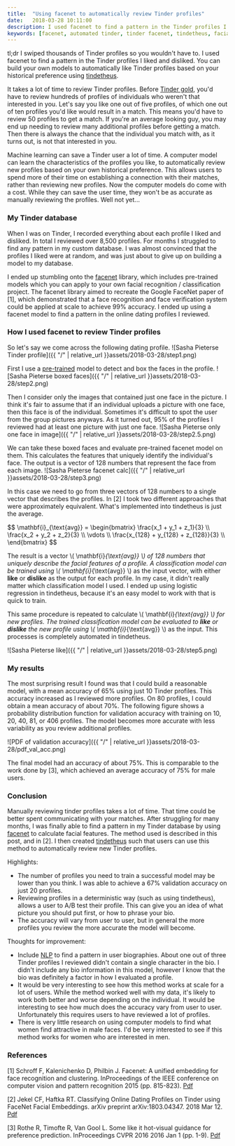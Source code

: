 ```yaml
---
title:  "Using facenet to automatically review Tinder profiles"
date:   2018-03-28 10:11:00
description: I used facenet to find a pattern in the Tinder profiles I liked and disliked. This post explains how I did it.
keywords: [facenet, automated tinder, tinder facenet, tindetheus, facial recognition python]
---
```


tl;dr I swiped thousands of Tinder profiles so you wouldn't have to. I used facenet to find a pattern in the Tinder profiles I liked and disliked. You can build your own models to automatically like Tinder profiles based on your historical preference using [tindetheus](https://github.com/cjekel/tindetheus).

It takes a lot of time to review Tinder profiles. Before [Tinder gold](https://www.help.tinder.com/hc/en-us/articles/115004487406-Tinder-Plus-and-Tinder-Gold-), you'd have to review hundreds of profiles of individuals who weren't that interested in you. Let's say you like one out of five profiles, of which one out of ten profiles you'd like would result in a match. This means you'd have to review 50 profiles to get a match. If you're an average looking guy, you may end up needing to review many additional profiles before getting a match. Then there is always the chance that the individual you match with, as it turns out, is not that interested in you.

Machine learning can save a Tinder user a lot of time. A computer model can learn the characteristics of the profiles you like, to automatically review new profiles based on your own historical preference. This allows users to spend more of their time on establishing a connection with their matches, rather than reviewing new profiles. Now the computer models do come with a cost. While they can save the user time, they won't be as accurate as manually reviewing the profiles. Well not yet...

### My Tinder database

When I was on Tinder, I recorded everything about each profile I liked and disliked. In total I reviewed over 8,500 profiles. For months I struggled to find any pattern in my custom database. I was almost convinced that the profiles I liked were at random, and was just about to give up on building a model to my database.

I ended up stumbling onto the [facenet](https://github.com/davidsandberg/facenet) library, which includes pre-trained models which you can apply to your own facial recognition / classification project. The facenet library aimed to recreate the Google FaceNet paper of [1], which demonstrated that a face recognition and face verification system could be applied at scale to achieve 99% accuracy. I ended up using a facenet model to find a pattern in the online dating profiles I reviewed.

### How I used facenet to review Tinder profiles

So let's say we come across the following dating profile.
![Sasha Pieterse Tinder profile]({{ "/" | relative_url  }}assets/2018-03-28/step1.png)

First I use a [pre-trained](https://kpzhang93.github.io/MTCNN_face_detection_alignment/index.html) model to detect and box the faces in the profile.
![Sasha Pieterse boxed faces]({{ "/" | relative_url  }}assets/2018-03-28/step2.png)

Then I consider only the images that contained just one face in the picture. I think it's fair to assume that if an individual uploads a picture with one face, then this face is of the individual. Sometimes it's difficult to spot the user from the group pictures anyways. As it turned out, 95% of the profiles I reviewed had at least one picture with just one face.
![Sasha Pieterse only one face in image]({{ "/" | relative_url  }}assets/2018-03-28/step2.5.png)

We can take these boxed faces and evaluate pre-trained facenet model on them. This calculates the features that uniquely identify the individual's face. The output is a vector of 128 numbers that represent the face from each image.
![Sasha Pieterse facenet calc]({{ "/" | relative_url  }}assets/2018-03-28/step3.png)

In this case we need to go from three vectors of 128 numbers to a single vector that describes the profiles. In [2] I took two different approaches that were approximately equivalent. What's implemented into tindetheus is just the average.

<div>
$$
\mathbf{i}_{\text{avg}} = \begin{bmatrix}
\frac{x_1 + y_1 + z_1}{3} \\
\frac{x_2 + y_2 + z_2}{3} \\
\vdots \\
\frac{x_{128} + y_{128} + z_{128}}{3} \\
\end{bmatrix}
$$
</div>

The result is a vector <span>\\( \mathbf{i}_{\text{avg}} \\)</span> of 128 numbers that uniquely describe the facial features of a profile. A classification model can be trained using <span>\\( \mathbf{i}_{\text{avg}} \\)</span>  as the input vector, with either **like** or **dislike** as the output for each profile. In my case, it didn't really matter which classification model I used. I ended up using logistic regression in tindetheus, because it's an easy model to work with that is quick to train.

This same procedure is repeated to calculate <span>\\( \mathbf{i}_{\text{avg}} \\)</span>  for new profiles. The trained classification model can be evaluated to **like** or **dislike** the new profile using <span>\\( \mathbf{i}_{\text{avg}} \\)</span> as the input. This processes is completely automated in tindetheus.

![Sasha Pieterse like]({{ "/" | relative_url  }}assets/2018-03-28/step5.png)

### My results

The most surprising result I found was that I could build a reasonable model, with a mean accuracy of 65% using just 10 Tinder profiles. This accuracy increased as I reviewed more profiles. On 80 profiles, I could obtain a mean accuracy of about 70%. The following figure shows a probability distribution function for validation accuracy with training on 10, 20, 40, 81, or 406 profiles. The model becomes more accurate with less variability as you review additional profiles.

![PDF of validation accuracy]({{ "/" | relative_url  }}assets/2018-03-28/pdf_val_acc.png)

The final model had an accuracy of about 75%. This is comparable to the work done by [3], which achieved an average accuracy of 75% for male users.

### Conclusion

Manually reviewing tinder profiles takes a lot of time. That time could be better spent communicating with your matches. After struggling for many months, I was finally able to find a pattern in my Tinder database by using [facenet](https://github.com/davidsandberg/facenet) to calculate facial features. The method used is described in this post, and in [2]. I then created [tindetheus](https://github.com/cjekel/tindetheus) such that users can use this method to automatically review new Tinder profiles.

Highlights:
- The number of profiles you need to train a successful model may be lower than you think. I was able to achieve a 67% validation accuracy on just 20 profiles.
- Reviewing profiles in a deterministic way (such as using tindetheus), allows a user to A/B test their profile. This can give you an idea of what picture you should put first, or how to phrase your bio.
- The accuracy will vary from user to user, but in general the more profiles you review the more accurate the model will become.

Thoughts for improvement:
- Include [NLP](https://en.wikipedia.org/wiki/Neuro-linguistic_programming) to find a pattern in user biographies. About one out of three Tinder profiles I reviewed didn't contain a single character in the bio. I didn't include any bio information in this model, however I know that the bio was definitely a factor in how I evaluated a profile.
- It would be very interesting to see how this method works at scale for a lot of users. While the method worked well with my data, it's likely to work both better and worse depending on the individual. It would be interesting to see how much does the accuracy vary from user to user. Unfortunately this requires users to have reviewed a lot of profiles.
- There is very little research on using computer models to find what women find attractive in male faces. I'd be very interested to see if this method works for women who are interested in men. 


### References

[1] Schroff F, Kalenichenko D, Philbin J. Facenet: A unified embedding for face recognition and clustering. InProceedings of the IEEE conference on computer vision and pattern recognition 2015 (pp. 815-823). [Pdf](https://www.cv-foundation.org/openaccess/content_cvpr_2015/papers/Schroff_FaceNet_A_Unified_2015_CVPR_paper.pdf)

[2] Jekel CF, Haftka RT. Classifying Online Dating Profiles on Tinder using FaceNet Facial Embeddings. arXiv preprint arXiv:1803.04347. 2018 Mar 12. [Pdf](https://arxiv.org/pdf/1803.04347.pdf)

[3] Rothe R, Timofte R, Van Gool L. Some like it hot-visual guidance for preference prediction. InProceedings CVPR 2016 2016 Jan 1 (pp. 1-9). [Pdf](https://www.cv-foundation.org/openaccess/content_cvpr_2016/app/S24-04.pdf)
